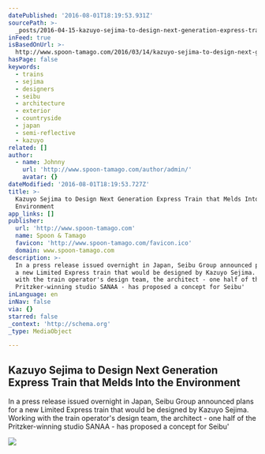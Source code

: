 ```yaml
---
datePublished: '2016-08-01T18:19:53.931Z'
sourcePath: >-
  _posts/2016-04-15-kazuyo-sejima-to-design-next-generation-express-train-that-m.md
inFeed: true
isBasedOnUrl: >-
  http://www.spoon-tamago.com/2016/03/14/kazuyo-sejima-to-design-next-generation-bullet-train-that-melds-into-the-environment/
hasPage: false
keywords:
  - trains
  - sejima
  - designers
  - seibu
  - architecture
  - exterior
  - countryside
  - japan
  - semi-reflective
  - kazuyo
related: []
author:
  - name: Johnny
    url: 'http://www.spoon-tamago.com/author/admin/'
    avatar: {}
dateModified: '2016-08-01T18:19:53.727Z'
title: >-
  Kazuyo Sejima to Design Next Generation Express Train that Melds Into the
  Environment
app_links: []
publisher:
  url: 'http://www.spoon-tamago.com'
  name: Spoon & Tamago
  favicon: 'http://www.spoon-tamago.com/favicon.ico'
  domain: www.spoon-tamago.com
description: >-
  In a press release issued overnight in Japan, Seibu Group announced plans for
  a new Limited Express train that would be designed by Kazuyo Sejima. Working
  with the train operator's design team, the architect - one half of the
  Pritzker-winning studio SANAA - has proposed a concept for Seibu'
inLanguage: en
inNav: false
via: {}
starred: false
_context: 'http://schema.org'
_type: MediaObject

---
```

<article style=""><h1>Kazuyo Sejima to Design Next Generation Express Train that Melds Into the Environment</h1><p>In a press release issued overnight in Japan, Seibu Group announced plans for a new Limited Express train that would be designed by Kazuyo Sejima. Working with the train operator's design team, the architect - one half of the Pritzker-winning studio SANAA - has proposed a concept for Seibu'</p><img src="http://www.spoon-tamago.com/wp-content/uploads/2016/03/kazuyo-sejima-seibu-train.jpg" /></article>